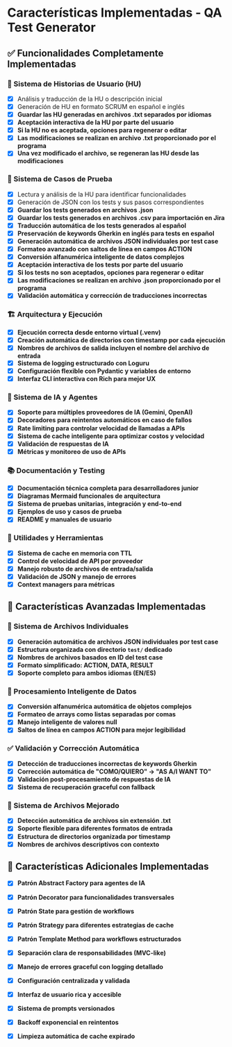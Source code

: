 # Características Implementadas - QA Test Generator

## ✅ Funcionalidades Completamente Implementadas

### 📝 Sistema de Historias de Usuario (HU)
- [x] Análisis y traducción de la HU o descripción inicial
- [x] Generación de HU en formato SCRUM en español e inglés
- [x] **Guardar las HU generadas en archivos .txt separados por idiomas**
- [x] **Aceptación interactiva de la HU por parte del usuario**
- [x] **Si la HU no es aceptada, opciones para regenerar o editar**
- [x] **Las modificaciones se realizan en archivo .txt proporcionado por el programa**
- [x] **Una vez modificado el archivo, se regeneran las HU desde las modificaciones**

### 🧪 Sistema de Casos de Prueba
- [x] Lectura y análisis de la HU para identificar funcionalidades
- [x] Generación de JSON con los tests y sus pasos correspondientes
- [x] **Guardar los tests generados en archivos .json**
- [x] **Guardar los tests generados en archivos .csv para importación en Jira**
- [x] **Traducción automática de los tests generados al español**
- [x] **Preservación de keywords Gherkin en inglés para tests en español**
- [x] **Generación automática de archivos JSON individuales por test case**
- [x] **Formateo avanzado con saltos de línea en campos ACTION**
- [x] **Conversión alfanumérica inteligente de datos complejos**
- [x] **Aceptación interactiva de los tests por parte del usuario**
- [x] **Si los tests no son aceptados, opciones para regenerar o editar**
- [x] **Las modificaciones se realizan en archivo .json proporcionado por el programa**
- [x] **Validación automática y corrección de traducciones incorrectas**

### 🏗️ Arquitectura y Ejecución
- [x] **Ejecución correcta desde entorno virtual (.venv)**
- [x] **Creación automática de directorios con timestamp por cada ejecución**
- [x] **Nombres de archivos de salida incluyen el nombre del archivo de entrada**
- [x] **Sistema de logging estructurado con Loguru**
- [x] **Configuración flexible con Pydantic y variables de entorno**
- [x] **Interfaz CLI interactiva con Rich para mejor UX**

### 🤖 Sistema de IA y Agentes
- [x] **Soporte para múltiples proveedores de IA (Gemini, OpenAI)**
- [x] **Decoradores para reintentos automáticos en caso de fallos**
- [x] **Rate limiting para controlar velocidad de llamadas a APIs**
- [x] **Sistema de cache inteligente para optimizar costos y velocidad**
- [x] **Validación de respuestas de IA**
- [x] **Métricas y monitoreo de uso de APIs**

### 📚 Documentación y Testing
- [x] **Documentación técnica completa para desarrolladores junior**
- [x] **Diagramas Mermaid funcionales de arquitectura**
- [x] **Sistema de pruebas unitarias, integración y end-to-end**
- [x] **Ejemplos de uso y casos de prueba**
- [x] **README y manuales de usuario**

### 🔧 Utilidades y Herramientas
- [x] **Sistema de cache en memoria con TTL**
- [x] **Control de velocidad de API por proveedor**
- [x] **Manejo robusto de archivos de entrada/salida**
- [x] **Validación de JSON y manejo de errores**
- [x] **Context managers para métricas**

## 🎯 Características Avanzadas Implementadas

### 📁 Sistema de Archivos Individuales
- [x] **Generación automática de archivos JSON individuales por test case**
- [x] **Estructura organizada con directorio `test/` dedicado**
- [x] **Nombres de archivos basados en ID del test case**
- [x] **Formato simplificado: ACTION, DATA, RESULT**
- [x] **Soporte completo para ambos idiomas (EN/ES)**

### 🔧 Procesamiento Inteligente de Datos
- [x] **Conversión alfanumérica automática de objetos complejos**
- [x] **Formateo de arrays como listas separadas por comas**
- [x] **Manejo inteligente de valores null**
- [x] **Saltos de línea en campos ACTION para mejor legibilidad**

### ✅ Validación y Corrección Automática
- [x] **Detección de traducciones incorrectas de keywords Gherkin**
- [x] **Corrección automática de "COMO/QUIERO" → "AS A/I WANT TO"**
- [x] **Validación post-procesamiento de respuestas de IA**
- [x] **Sistema de recuperación graceful con fallback**

### 📂 Sistema de Archivos Mejorado
- [x] **Detección automática de archivos sin extensión .txt**
- [x] **Soporte flexible para diferentes formatos de entrada**
- [x] **Estructura de directorios organizada por timestamp**
- [x] **Nombres de archivos descriptivos con contexto**

## 🎯 Características Adicionales Implementadas

- [x] **Patrón Abstract Factory para agentes de IA**
- [x] **Patrón Decorator para funcionalidades transversales**
- [x] **Patrón State para gestión de workflows**
- [x] **Patrón Strategy para diferentes estrategias de cache**
- [x] **Patrón Template Method para workflows estructurados**
- [x] **Separación clara de responsabilidades (MVC-like)**
- [x] **Manejo de errores graceful con logging detallado**
- [x] **Configuración centralizada y validada**
- [x] **Interfaz de usuario rica y accesible**
- [x] **Sistema de prompts versionados**
- [x] **Backoff exponencial en reintentos**
- [x] **Limpieza automática de cache expirado**

